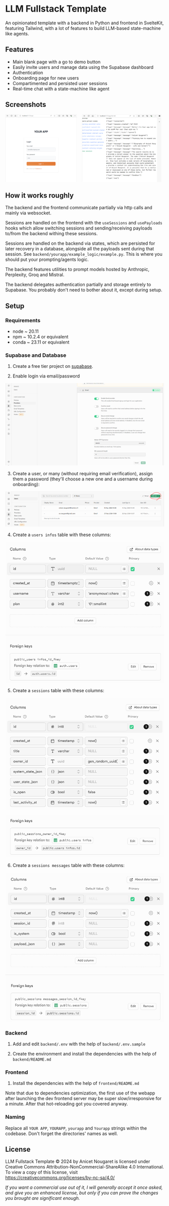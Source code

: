 # LLM Fullstack Template

An opinionated template with a backend in Python and frontend in SvelteKit, featuring Tailwind, with a lot of features to build LLM-based state-machine like agents.

## Features

- Main blank page with a go to demo button
- Easily invite users and manage data using the Supabase dashboard
- Authentication
- Onboarding page for new users
- Compartimented and persisted user sessions
- Real-time chat with a state-machine like agent

## Screenshots

<div style="display: flex; gap: 1rem;">
  <img src="docs/loginscreen.png" alt="login screen" style="width: 45%;">
  <img src="docs/screen.png" alt="chat screen" style="width: 50%;">
</div>

## How it works roughly

The backend and the frontend communicate partially via http calls and mainly via websocket.

Sessions are handled on the frontend with the `useSessions` and `usePayloads` hooks which allow switching sessions and sending/receiving payloads to/from the backend withing these sessions.

Sessions are handled on the backend via states, which are persisted for later recovery in a database, alongside all the payloads sent during that session. See `backend/yourapp/example_logic/example.py`. This is where you should put your prompting/agents logic.

The backend features utilities to prompt models hosted by Anthropic, Perplexity, Groq and Mistral. 

The backend delegates authentication partially and storage entirely to Supabase. You probably don't need to bother about it, except during setup.

## Setup

### Requirements

- node ~ 20.11
- npm ~ 10.2.4 or equivalent
- conda ~ 23.11 or equivalent

### Supabase and Database

1. Create a free tier project on [supabase](https://supabase.com/).

2. Enable login via email/password

![alt text](docs/emaillogin.png)

3. Create a user, or many (without requiring email verification), assign them a password (they'll choose a new one and a username during onboarding):

![alt](docs/adduser.png)

4. Create a `users infos` table with these columns:

![alt text](docs/userinfos.png)

5. Create a `sessions` table with these columns:

![alt text](docs/sessions1.png)

![alt text](docs/sessions2.png)

6. Create a `sessions messages` table with these columns:

![alt text](docs/sessionsmessages.png)

### Backend

1. Add and edit `backend/.env` with the help of `backend/.env.sample`

2. Create the environment and install the dependencies with the help of `backend/README.md`

### Frontend

1. Install the dependencies with the help of `frontend/README.md`

Note that due to dependencies optimization, the first use of the webapp after launching the dev frontend server may be super slow/irresponsive for a minute. After that hot-reloading got you covered anyway.

### Naming

Replace all `YOUR APP`, `YOURAPP`, `yourapp` and `Yourapp` strings within the codebase. Don't forget the directories' names as well.

## License

LLM Fullstack Template © 2024 by Anicet Nougaret is licensed under Creative Commons Attribution-NonCommercial-ShareAlike 4.0 International. To view a copy of this license, visit https://creativecommons.org/licenses/by-nc-sa/4.0/

*If you want a commercial use out of it, I will generally accept it once asked, and give you an enhanced license, but only if you can prove the changes you brought are significant enough.*